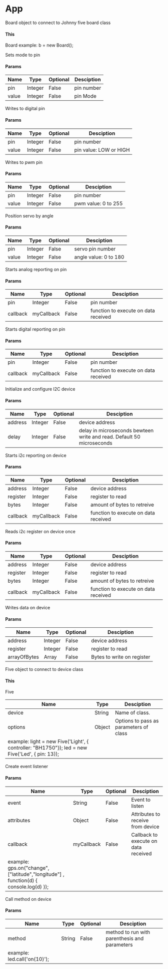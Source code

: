# App

Board object to connect to Johnny five board class

#### This

Board example: b = new Board();

Sets mode to pin

#### Params

| Name | Type | Optional | Desciption |
| ---- | ---- | -------- | ---------- |
| pin | Integer | False | pin number |
| value | Integer | False | pin Mode |

Writes to digital pin

#### Params

| Name | Type | Optional | Desciption |
| ---- | ---- | -------- | ---------- |
| pin | Integer | False | pin number |
| value | Integer | False | pin value: LOW or HIGH |

Writes to pwm  pin

#### Params

| Name | Type | Optional | Desciption |
| ---- | ---- | -------- | ---------- |
| pin | Integer | False | pin number |
| value | Integer | False | pwm value: 0 to 255 |

Position servo by angle

#### Params

| Name | Type | Optional | Desciption |
| ---- | ---- | -------- | ---------- |
| pin | Integer | False | servo pin number |
| value | Integer | False | angle value: 0 to 180 |

Starts analog reporting on pin

#### Params

| Name | Type | Optional | Desciption |
| ---- | ---- | -------- | ---------- |
| pin | Integer | False | pin number |
| callback | myCallback | False | function to execute on data received |

Starts digital reporting on pin

#### Params

| Name | Type | Optional | Desciption |
| ---- | ---- | -------- | ---------- |
| pin | Integer | False | pin number |
| callback | myCallback | False | function to execute on data received |

Initialize and configure I2C device

#### Params

| Name | Type | Optional | Desciption |
| ---- | ---- | -------- | ---------- |
| address | Integer | False | device address |
| delay | Integer | False | delay in microseconds bewteen write and read. Default 50 microseconds |

Starts i2c reporting on device

#### Params

| Name | Type | Optional | Desciption |
| ---- | ---- | -------- | ---------- |
| address | Integer | False | device address |
| register | Integer | False | register to read |
| bytes | Integer | False | amount of bytes to retreive |
| callback | myCallback | False | function to execute on data received |

Reads i2c register on device once

#### Params

| Name | Type | Optional | Desciption |
| ---- | ---- | -------- | ---------- |
| address | Integer | False | device address |
| register | Integer | False | register to read |
| bytes | Integer | False | amount of bytes to retreive |
| callback | myCallback | False | function to execute on data received |

Writes data on device

#### Params

| Name | Type | Optional | Desciption |
| ---- | ---- | -------- | ---------- |
| address | Integer | False | device address |
| register | Integer | False | register to read |
| arrayOfBytes | Array | False | Bytes to write on register |

Five object to connect to device class

#### This

Five

| Name | Type | Desciption |
| ---- | ---- | ---------- |
| device | String | Name of class. |
| options | Object | Options to pass as parameters of class 
 example: light = new Five('Light', { controller: "BH1750"}); led = new Five('Led', { pin: 13}); |

Create event listener

#### Params

| Name | Type | Optional | Desciption |
| ---- | ---- | -------- | ---------- |
| event | String | False | Event to listen |
| attributes | Object | False | Attributes to receive from device |
| callback | myCallback | False | Callback to execute on data received 
 example: gps.on("change", ["latitude","longitude"] , function(d) { console.log(d) }); |

Call method on device

#### Params

| Name | Type | Optional | Desciption |
| ---- | ---- | -------- | ---------- |
| method | String | False | method to run with parenthesis and parameters 
 example: led.call('on(10)'); |